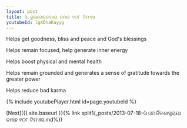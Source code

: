 ```yaml
---
layout: post
title: ଓଁ ଭୁଜଗୋତ୍ତମାୟ ନମାହ ୧୦୮ ଟିମଏସ
youtubeId: lgXDnaKayyg
---
```

 
 
Helps get goodness, bliss and peace and God's blessings
 
Helps remain focused, help generate inner energy 
 
Helps boost physical and mental health 
 
Helps remain grounded and generates a sense of gratitude towards the greater power 
 
Helps reduce bad karma
 
 
 
 


{% include youtubePlayer.html id=page.youtubeId %}
 
[Next]({{ site.baseurl }}{% link  split1/_posts/2013-07-18-ଓଁ ଓଅର୍ଜିତଶାସ୍ତ୍ରାୟା ନମାହ ୧୦୮ ଟିମଏସ.md%})
 
